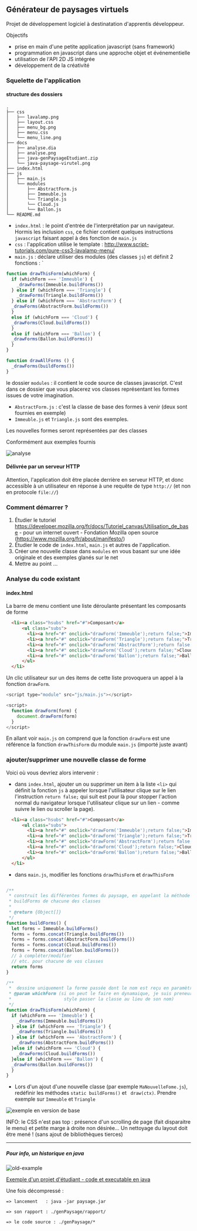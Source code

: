 ## Générateur de paysages virtuels 

Projet de développement logiciel à destinatation d'apprentis développeur.

Objectifs  

* prise en main d'une petite application javascript (sans framework)
* programmation en javascript dans une approche objet et événementielle
* utilisation de l'API 2D JS intégrée
* développement de la créativité  

### Squelette de l'application

#### structure des dossiers

```
.
├── css
│   ├── lavalamp.png
│   ├── layout.css
│   ├── menu_bg.png
│   ├── menu.css
│   └── menu_line.png
├── docs
│   ├── analyse.dia
│   ├── analyse.png
│   ├── java-genPaysageEtudiant.zip
│   └── java-paysage-virutel.png
├── index.html
├── js
│   ├── main.js
│   └── modules
│       ├── AbstractForm.js
│       ├── Immeuble.js
│       └── Triangle.js
│       └── Cloud.js
│       └── Ballon.js      
└── README.md
```

* `index.html` : le point d'entrée de l'interprétation par un navigateur. Hormis les inclusion `css`, 
ce fichier contient quelques instructions `javascript` faisant appel à des fonction de `main.js`
* `css` : l'application utilise le template : http://www.script-tutorials.com/pure-css3-lavalamp-menu/
* `main.js` : déclare utiliser des modules (des classes `js`) et définit 2 fonctions : ̀

```javascript 
function drawThisForm(whichForm) {
  if (whichForm === 'Immeuble') {
    _drawForms(Immeuble.buildForms())
  } else if (whichForm === 'Triangle') {
    _drawForms(Triangle.buildForms())
  } else if (whichForm === 'AbstractForm') {
  _drawForms(AbstractForm.buildForms())
  }
  else if (whichForm === 'Cloud') {
  _drawForms(Cloud.buildForms())
  }
  else if (whichForm === 'Ballon') {
  _drawForms(Ballon.buildForms())
  }
}

function drawAllForms () {
  _drawForms(buildForms())
}
```

le dossier `modules` : il contient le code source de classes javascript. C'est dans ce dossier 
que vous placerez vos classes représentant les formes issues de votre imagination. 

* `AbstractForm.js` : c'est la classe de base des formes à venir (deux sont fournies en exemple)
* `Immeuble.js` et `Triangle.js` sont des exemples.

Les nouvelles formes seront représentées par des classes

Conformément aux exemples fournis 
 
 
![analyse](docs/analyse.png)


#### Délivrée par un serveur HTTP

Attention, l'application doit être placée derrière en serveur HTTP, et 
donc accessible à un utilisateur en réponse à une 
requête de type `http://` (et non en protocole `file://`)  


### Comment démarrer ?

1. Étudier le tutoriel https://developer.mozilla.org/fr/docs/Tutoriel_canvas/Utilisation_de_base - pour un internet ouvert - Fondation Mozilla open source (https://www.mozilla.org/fr/about/manifesto/)  
2. Étudier le code de `index.html`, `main.js` et autres de l'application.
3. Créer une nouvelle classe dans `modules` en vous basant sur une idée originale et des exemples glanés sur le net 
4. Mettre au point ... 

### Analyse du code existant

#### index.html

La barre de menu contient une liste déroulante présentant les composants de forme

```html
  <li><a class="hsubs" href="#">Composant</a>
      <ul class="subs">
        <li><a href="#" onclick="drawForm('Immeuble');return false;">Immeuble</a></li>
        <li><a href="#" onclick="drawForm('Triangle');return false;">Triangle</a></li>
        <li><a href="#" onclick="drawForm('AbstractForm');return false;">AbstractForm</a></li>
        <li><a href="#" onclick="drawForm('Cloud');return false;">Cloud</a></li>
        <li><a href="#" onclick="drawForm('Ballon');return false;">Ballon</a></li>
      </ul>
  </li>
```

Un clic utilisateur sur un des items de cette liste provoquera 
un appel à la fonction `drawForm`.

```javascript
<script type="module" src="js/main.js"></script>

<script>
  function drawForm(form) {
    document.drawForm(form)
  }
</script>

``` 
En allant voir  `main.js` on comprend que la fonction `drawForm` 
est une référence la fonction  `drawThisForm` du module `main.js` (importé juste avant)
  

### ajouter/supprimer une nouvelle classe de forme

Voici où vous devriez alors intervenir  :

* dans `index.html`, ajouter un ou supprimer un item à la liste `<li>` qui 
définit la fonction `js` à appeler lorsque l'utilisateur clique sur le lien l'instruction 
`return false;` qui suit est pour là pour stopper l'action normal du navigateur 
lorsque l'utilisateur clique sur un lien - comme suivre le lien ou scroller la page).     

```html
  <li><a class="hsubs" href="#">Composant</a>
      <ul class="subs">
        <li><a href="#" onclick="drawForm('Immeuble');return false;">Immeuble</a></li>
        <li><a href="#" onclick="drawForm('Triangle');return false;">Triangle</a></li>
        <li><a href="#" onclick="drawForm('AbstractForm');return false;">AbstractForm</a></li>
        <li><a href="#" onclick="drawForm('Cloud');return false;">Cloud</a></li>
        <li><a href="#" onclick="drawForm('Ballon');return false;">Ballon</a></li>
      </ul>
  </li>
```

* dans `main.js`, modifier les fonctions `drawThisForm` et `drawThisForm`  

```javascript

/**
 * construit les différentes formes du paysage, en appelant la méthode statique
 * buildForms de chacune des classes
 * 
 * @return {Object[]}
 */
function buildForms() {
  let forms = Immeuble.buildForms()
  forms = forms.concat(Triangle.buildForms())
  forms = forms.concat(AbstractForm.buildForms())
  forms = forms.concat(Cloud.buildForms())
  forms = forms.concat(Ballon.buildForms())
  // à compléter/modifier
  // etc. pour chacune de vos classes
  return forms
}

/**
 *  dessine uniquement la forme passée dont le nom est reçu en paramètre
 * @param whichForm (si on peut le faire en dynamaique, je suis preneur,
 *                    style passer la classe au lieu de son nom)
 */
function drawThisForm(whichForm) {
  if (whichForm === 'Immeuble') {
    _drawForms(Immeuble.buildForms())
  } else if (whichForm === 'Triangle') {
    _drawForms(Triangle.buildForms())
  } else if (whichForm === 'AbstractForm') {
    _drawForms(AbstractForm.buildForms())
  }else if (whichForm === 'Cloud') {
    _drawForms(Cloud.buildForms())
  }else if (whichForm === 'Ballon') {
  _drawForms(Ballon.buildForms())
  }
}

```

* Lors d'un ajout d'une nouvelle classe  (par exemple `MaNouvelleFome.js`), 
redéfinir les méthodes `static buildForms()` et ` draw(ctx)`. Prendre exemple sur `Immeuble` et `Triangle`

 ![exemple en version de base](docs/exemple-app-init.png)

INFO: le CSS n'est pas top : présence d'un scrolling de page (fait disparaitre le menu) 
et petite marge à droite non désirée... Un nettoyage du layout doit être mené ! (sans ajout de bibliothèques tierces)

<hr>

##### Pour info, un historique en java

 ![old-example](docs/java-paysage-virutel.png)

[Exemple d'un projet d'étudiant - code et executable en java](docs/java-genPaysageEtudiant.zip) 

Une fois décompressé :

`=> lancement   : java -jar paysage.jar`

`=> son rapport : ./genPaysage/rapport/`

`=> le code source : ./genPaysage/*`


